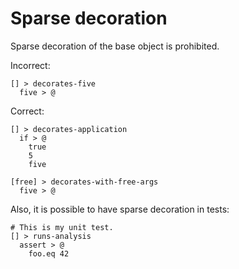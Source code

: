 # Sparse decoration

Sparse decoration of the base object is prohibited.

Incorrect:

```eo
[] > decorates-five
  five > @
```

Correct:

```eo
[] > decorates-application
  if > @
    true
    5
    five
```

```eo
[free] > decorates-with-free-args
  five > @
```

Also, it is possible to have sparse decoration in tests:

```eo
# This is my unit test.
[] > runs-analysis
  assert > @
    foo.eq 42
```